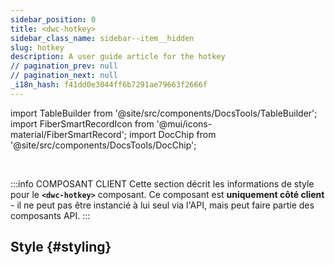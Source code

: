 ```yaml
---
sidebar_position: 0
title: <dwc-hotkey>
sidebar_class_name: sidebar--item__hidden
slug: hotkey
description: A user guide article for the hotkey
// pagination_prev: null
// pagination_next: null
_i18n_hash: f41dd0e3044ff6b7291ae79663f2666f
---
```

import TableBuilder from '@site/src/components/DocsTools/TableBuilder';
import FiberSmartRecordIcon from '@mui/icons-material/FiberSmartRecord';
import DocChip from '@site/src/components/DocsTools/DocChip';

<DocChip chip='shadow' />

<br />

:::info COMPOSANT CLIENT
Cette section décrit les informations de style pour le **`<dwc-hotkey>`** composant. Ce composant est **uniquement côté client** - il ne peut pas être instancié à lui seul via l'API, mais peut faire partie des composants API.
:::

## Style {#styling}

<TableBuilder name="dwc-hotkey" clientComponent />
